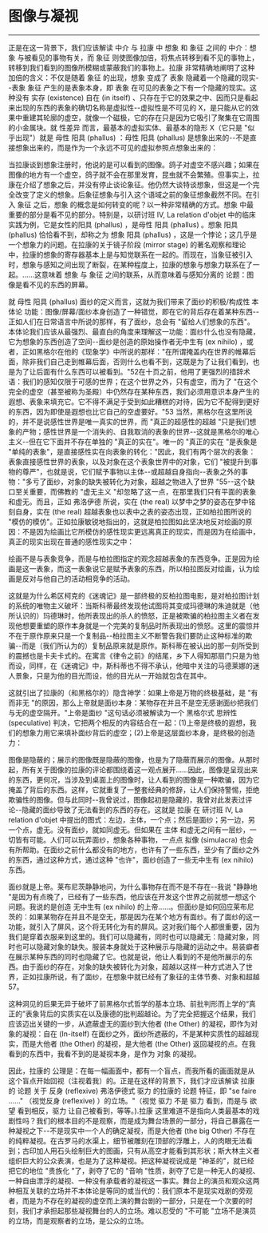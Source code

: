 # 图像与凝视

------

正是在这一背景下，我们应该解读 中介 与 拉康 中 想象 和 象征 之间的 中介：想象 与被看见的事物有关，而 象征 则使图像加倍，将焦点转移到看不见的事物上，转移到我们看到的图像所模糊或蒙蔽我们的事物上。拉康 非常精确地阐明了这种加倍的含义：不仅是随着 象征 的出现，想象 变成了 表象 隐藏着一个隐藏的现实--表象 象征 产生的是表象本身，即 表象 在可见的表象之下有一个隐藏的现实。这种没有 实存 (existence) 自在 (in itself) 、只存在于它的效果之中、因而只是看起来出现的东西的表象的确切名称是虚拟性--虚拟性是不可见的 X，是只能从它的效果中重建其轮廓的虚空，就像一个磁极，它的存在只是因为它吸引了聚集在它周围的小金属块。就 性差异 而言，最基本的虚拟实体、最基本的隐形 X（它只是 "似乎出现"）就是 母性 阳具 (phallus) ：母性 阳具 (phallus) 是想象出来的--不是直接想象出来的，而是作为一个永远不可见的虚拟参照点想象出来的：

当拉康谈到想象注册时，他说的是可以看到的图像。鸽子对虚空不感兴趣；如果在图像的地方有一个虚空，鸽子就不会在那里发育，昆虫就不会繁殖。但事实上，拉康在介绍了想象之后，并没有停止谈论象征。他仍然大谈特谈想象，但这是一个完全改变了定义的想象。后象征想象与引入这个语域之前的象征想象截然不同。在引入 象征 之后，想象 的概念是如何转变的呢？以一种非常精确的方式。想象 中最重要的部分是看不见的部分。特别是，以研讨班 IV, La relation d'objet 中的临床实践为例，它是女性的阳具 (phallus) ，是母性 阳具 (phallus) 。想象 阳具 (phallus) 恰恰看不到，却称之为 想象 阳具 (phallus) ，这是一个悖论；这几乎是一个想象力的问题。在拉康的关于镜子阶段 (mirror stage) 的著名观察和理论中，拉康的想象的寄存器基本上是与知觉联系在一起的。而现在，当象征被引入时，想象与感知之间出现了断裂，在某种程度上，拉康的想象与想象力联系在了一起。......这意味着 想象 与 象征 之间的联系，从而意味着与感知分离的 论题：图像是看不见的东西的屏幕。

就 母性 阳具 (phallus) 面纱的定义而言，这就为我们带来了面纱的积极/构成性 本体论 功能：图像/屏幕/面纱本身创造了一种错觉，即在它的背后存在着某种东西--正如人们在日常语言中所说的那样，有了面纱，总会有 "留给人们想象的东西"。本体论我们应该从最强烈、最直白的角度来理解这一功能：面纱什么也没有隐藏，它为想象的东西创造了空间--面纱是创造的原始操作者无中生有 (ex nihilo) ，或者，正如黑格尔在他的《现象学》中所说的那样："在所谓掩盖内在世界的帷幕后面，除非我们自己走到帷幕后面，否则什么也看不到，这既是为了让我们看到，也是为了让后面有什么东西可以被看到。"52在十页之前，他用了更强烈的措辞术语：我们的感知仅限于可感的世界；在这个世界之外，只有虚空，而为了 "在这个完全的虚空（甚至被称为圣殿）中仍然存在某种东西，我们必须用意识本身产生的遐想、表象来填充它。它不得不满足于受到如此糟糕的对待，因为它不配得到更好的东西，因为即使是遐想也比它自己的空虚要好。"53 当然，黑格尔在这里所说的，并不是说感性世界是唯一真实的世界，而 "真正的超感性的超越 "只是我们想象的产物；感性世界是一个消失的、自我取消的表象的世界--这就是黑格尔的唯心主义--但在它下面并不存在单独的 "真正的实在"。唯一的 "真正的实在 "是表象是 "单纯的表象"，是直接感性实在向表象的转化："因此，我们有两个层次的表象：表象直接感性世界的表象，以及对象在这个表象世界中的对象，它们 "被提升到事物的尊严"，也就是说，它们赋予事物以主体--或超越自身指向--表象之外的事物："多亏了面纱，对象的缺失被转化为对象，超越之物进入了世界 "55--这个缺口至关重要，而佛教的 "虚无主义 "却忽略了这一点，在那里我们只有平面的表象和虚无。而且，正如 弗洛伊德 所说，实在 (the real) 以梦中之梦的姿态在梦中铭刻自身，实在 (the real) 超越表象也以表中之表的姿态出现，正如柏拉图所说的 "模仿的模仿"。正如拉康敏锐地指出的，这就是柏拉图如此坚决地反对绘画的原因：不是因为绘画比它所模仿的感性现实更远离真正的现实，而是因为在绘画中，真正的现实出现在普通的感性现实之中：

绘画不是与表象竞争，而是与柏拉图指定的观念超越表象的东西竞争。正是因为绘画是这一表象，而这一表象说它是赋予表象的东西，所以柏拉图反对绘画，认为绘画是反对与他自己的活动相竞争的活动。

这就是为什么希区柯克的《迷魂记》是一部终极的反柏拉图电影，是对柏拉图计划的系统的唯物主义破坏：当斯科蒂最终发现他试图将其变成玛德琳的朱迪就是（他所认识的）玛德琳时，他所表现出的杀人的愤怒，正是被欺骗的柏拉图主义者在发现他想要重塑的原作本身就是一个完美的复制品时所表现出的愤怒。这里的震惊并不在于原作原来只是一个复制品--柏拉图主义不断警告我们要防止这种标准的欺骗--而是（我们所认为的）复制品原来就是原作。斯科蒂在被认出的那一刻所受到的震撼也是卡夫卡式的。在寓言《律令之前》的结尾，乡下人得知那扇门只是为他而设，同样，在《迷魂记》中，斯科蒂也不得不承认，他暗中关注的马德莱娜的迷人景象，只是为他的目光而设，他的目光从一开始就包含在其中。

这就引出了拉康的（和黑格尔的）隐含神学：如果上帝是万物的终极基础，是 "有而非无 "的原因，那么上帝就是面纱本身：某物存在并且不是空无感谢面纱把我们与无的虚空隔开。"上帝是面纱 "这句话必须被解读为一个 黑格尔式 思辨性 (speculative) 判决，它把两个相反的内容结合在一起：(1)上帝是终极的遐想，我们的想象力用它来填补面纱背后的虚空；(2)上帝是这层面纱本身，是终极的创造力：

图像是隐蔽的；展示的图像既是隐蔽的图像，也是为了隐蔽而展示的图像。从那时起，所有关于图像的拉康的评论都围绕着这一观点展开......因此，图像是呈现出来的东西，更何况，当涉及到桌面上的图像时，让人看到的图像是一种欺骗，因为它掩盖了背后的东西。这样，它就重复了一整套经典的修辞，让人们保持警惕，拒绝欺骗性的图像。但与此同时--我曾说过，图像起初是隐藏的，我曾对此发表过评论--隐藏的面纱导致了无法看到的东西的存在。这就是 拉康 在 研讨班 IV, La relation d'objet 中提出的图式：左边，主体，一个点；然后是面纱；另一边，另一个点，虚无。没有面纱，就如同虚无。但如果在 主体 和虚无之间有一层纱，一切皆有可能。人们可以玩弄面纱，想象各种事物，一点点 拟像 (simulacra) 也会有所帮助。在面纱之前什么都没有的地方，也许有了一些东西，至少有了面纱之外的东西，通过这种方式，通过这种 "也许"，面纱创造了一些无中生有 (ex nihilo) 东西。

面纱就是上帝。莱布尼茨静静地问，为什么事物存在而不是不存在--我说 "静静地 "是因为有点晚了，已经有了一些东西，他应该在开发这个世界之前就想一想这个问题。我说的是创造 无中生有 (ex nihilo) 的上帝......。但面纱是如何回应莱布尼茨的：如果某物存在并且不是空无，那是因为在某个地方有面纱。有了面纱的这一功能，就引入了屏风，这个将无转化为有的屏风。这对我们每个人都很重要，因为我们是穿着衣服来到这里的。我们可以隐藏有，同时也可以隐藏无：隐藏对象，同时也可以隐藏对象的缺失。服装本身就处于这种展示与隐藏的运动之中。易装癖者在展示某种东西的同时也隐藏了它。也就是说，他让人看到的不是他所展示的东西。由于面纱的存在，对象的缺失被转化为对象，超越以这样一种方式进入了世界，正如拉康所说，有了面纱，在想象中就已经有了象征的主体节奏、对象和超越57。

这种洞见的后果无异于破坏了前黑格尔式哲学的基本立场、前批判形而上学的“真正的”表象背后的实质实在以及康德的批判超越论。为了完全把握这个结果，我们应该迈出关键的一步，从遮蔽虚无的面纱到大他者 (the Other) 的凝视，即作为对象的凝视：自在 (In-itself) 在面纱之外，面纱所遮蔽的，不是某种实质性的超越现实，而是大他者 (the Other) 的凝视，是大他者 (the Other) 返回凝视的点。在我看到的东西中，我看不到的是凝视本身，是作为 对象 的凝视。

因此，拉康的 公理是：在每一幅画面中，都有一个盲点，而我所看的画面就是从这个盲点开始回视（注视着我）的。正是在这样的背景下，我们才应该解读 拉康的 论题 关于 反身 (reflexive) 弗洛伊德式 驱力 的拉康的 论题 特征，即 "se faire ......" （视觉反身 (reflexive) ）的立场。"（视觉 驱力 不是 驱力 看到，而是与 欲望 看到相反，驱力 让自己被看到，等等。).拉康 这里难道不是指向人类最基本的戏剧性吗？我们的根本目的不是观察，而是成为舞台场景的一部分，将自己暴露在一种凝视之下--不是现实中一个人的确定凝视，而是大他者 (the big Other) 不存在的纯粹凝视。在古罗马的水渠上，细节被雕刻在顶部的浮雕上，人的肉眼无法看到；古印加人用石头绘制巨大的图画，只有从高空才能看到其形状；斯大林主义者组织巨大的公众表演，也是为了这种凝视。把这种凝视说成是 "神圣的"，就已经把它的地位 "贵族化 "了，剥夺了它的 "音响 "性质，剥夺了它是一种无人的凝视、一种自由漂浮的凝视、一种没有承载者的凝视这一事实。舞台上的演员和观众这两种相互关联的立场并不本体论是等同的或当代的：我们原本不是现实戏剧的旁观者，而是为不存在的凝视的虚空而上演的舞台剧的一部分，只是在一个次要的时刻，我们才承担起那些凝视舞台的人的立场。难以忍受的 "不可能 "立场不是演员的立场，而是观察者的立场，是公众的立场。
